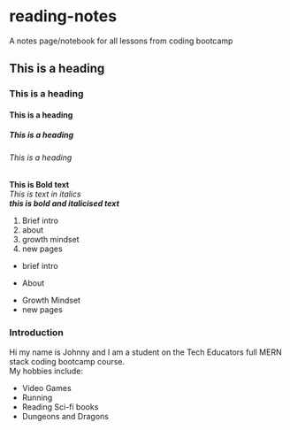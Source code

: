 # reading-notes
A notes page/notebook for all lessons from coding bootcamp
## This is a heading
### This is a heading
#### This is a heading
##### This is a heading
###### This is a heading

**This is Bold text**  
*This is text in italics*  
_**this is bold and italicised text**_  

1. Brief intro
2. about
3. growth mindset
4. new pages

- brief intro 
* About
+ Growth Mindset
+ new pages
### Introduction

Hi my name is Johnny and I am a student on the Tech Educators full MERN stack coding bootcamp course.  
My hobbies include:
- Video Games
- Running
- Reading Sci-fi books
- Dungeons and Dragons
